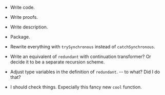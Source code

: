 * Write code.
* Write proofs.
* Write description.
* Package.

* Rewrite everything with `trySynchronous` instead of `catchSynchronous`.
* Write an equivalent of `redundant` with continuation transformer? Or decide it to be a separate
  recursion scheme.

* Adjust type variables in the definition of `redundant`.
    -- to what? Did I do that?

* I should check things. Expecially this fancy new `cool` function.

